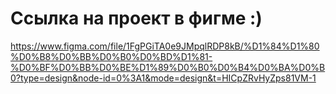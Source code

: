 # Ссылка на проект в фигме :)
https://www.figma.com/file/1FgPGiTA0e9JMpqlRDP8kB/%D1%84%D1%80%D0%B8%D0%BB%D0%B0%D0%BD%D1%81-%D0%BF%D0%BB%D0%BE%D1%89%D0%B0%D0%B4%D0%BA%D0%B0?type=design&node-id=0%3A1&mode=design&t=HICpZRvHyZps81VM-1
